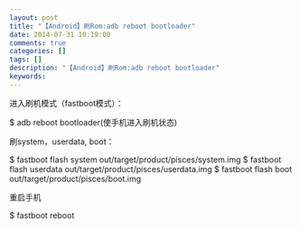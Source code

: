 ```yaml
---
layout: post
title: "【Android】刷Rom:adb reboot bootloader"
date: 2014-07-31 10:19:00 
comments: true
categories: []
tags: []
description: "【Android】刷Rom:adb reboot bootloader"
keywords: 
---
```



 
  进入刷机模式（fastboot模式）：
 
 $ adb reboot bootloader(使手机进入刷机状态)

 
  刷system，userdata, boot：
 
 $ fastboot flash system out/target/product/pisces/system.img
$ fastboot flash userdata out/target/product/pisces/userdata.img
$ fastboot flash boot out/target/product/pisces/boot.img

 
  重启手机
 
 $ fastboot reboot


